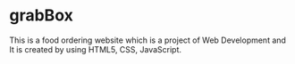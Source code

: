 # grabBox
 This is a food ordering website which is a project of Web Development and It is created by using HTML5, CSS, JavaScript.
